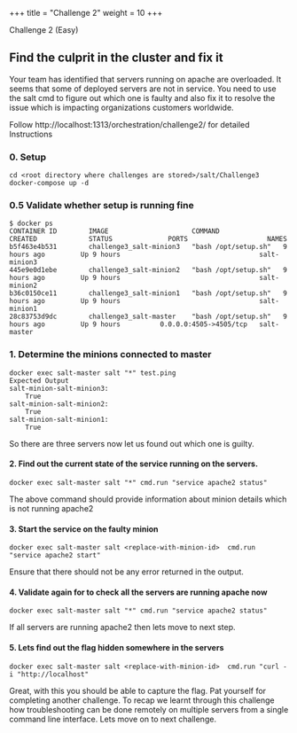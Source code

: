 +++
title = "Challenge 2"
weight = 10
+++

Challenge 2 (Easy)

## Find the culprit in the cluster and fix it
Your team has identified that servers running on apache are overloaded. It seems that some of deployed servers are not  in service. You need to use the salt cmd to figure out which one is faulty and also fix it to resolve the issue which is impacting organizations customers worldwide. 

Follow  http://localhost:1313/orchestration/challenge2/ for detailed Instructions 

### 0. Setup 
```
cd <root directory where challenges are stored>/salt/Challenge3
docker-compose up -d

```

### 0.5 Validate whether setup is running fine

```
$ docker ps
CONTAINER ID        IMAGE                     COMMAND                CREATED             STATUS              PORTS                    NAMES
b5f463e4b531        challenge3_salt-minion3   "bash /opt/setup.sh"   9 hours ago         Up 9 hours                                   salt-minion3
445e9e0d1ebe        challenge3_salt-minion2   "bash /opt/setup.sh"   9 hours ago         Up 9 hours                                   salt-minion2
b36c0150ce11        challenge3_salt-minion1   "bash /opt/setup.sh"   9 hours ago         Up 9 hours                                   salt-minion1
28c83753d9dc        challenge3_salt-master    "bash /opt/setup.sh"   9 hours ago         Up 9 hours          0.0.0.0:4505->4505/tcp   salt-master
```

### 1. Determine the minions connected to master

```
docker exec salt-master salt "*" test.ping
Expected Output
salt-minion-salt-minion3:
    True
salt-minion-salt-minion2:
    True
salt-minion-salt-minion1:
    True
```
So there are three servers now let us found out which one is guilty. 

#### 2. Find out the current state of the service running on the servers.

```
docker exec salt-master salt "*" cmd.run "service apache2 status"
```
The above command should provide information about  minion details which is not running apache2

#### 3. Start the service on the faulty minion

```
docker exec salt-master salt <replace-with-minion-id>  cmd.run "service apache2 start"
```
Ensure that there should not be any error returned in the output. 

#### 4. Validate again for to check all the servers are running apache now

```
docker exec salt-master salt "*" cmd.run "service apache2 status"
```
If all servers are running apache2 then lets move to next step. 

#### 5. Lets find out the flag hidden somewhere in the servers

```
docker exec salt-master salt <replace-with-minion-id>  cmd.run "curl -i "http://localhost"
```
Great, with this you should be able to capture the flag. Pat yourself for completing another challenge. 
To recap we learnt through this challenge how troubleshooting can be done remotely on multiple servers from a single command line interface. Lets move on to next challenge. 